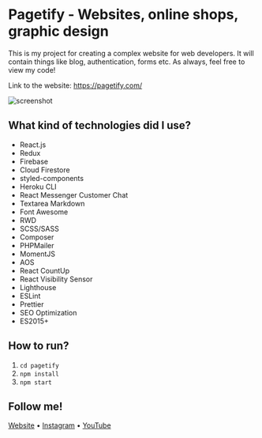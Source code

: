 # Pagetify - Websites, online shops, graphic design

This is my project for creating a complex website for web developers. It will contain things like blog, authentication, forms etc. As always, feel free to view my code!

Link to the website: https://pagetify.com/

<img alt="screenshot" src="https://i.imgur.com/7fRzjjl.jpg">

## What kind of technologies did I use?

- React.js
- Redux
- Firebase
- Cloud Firestore
- styled-components
- Heroku CLI
- React Messenger Customer Chat
- Textarea Markdown
- Font Awesome
- RWD
- SCSS/SASS
- Composer
- PHPMailer
- MomentJS
- AOS
- React CountUp
- React Visibility Sensor
- Lighthouse
- ESLint
- Prettier
- SEO Optimization
- ES2015+

## How to run?

1. `cd pagetify`
2. `npm install`
3. `npm start`

## Follow me!

[Website](https://www.bartzalewski.com) • [Instagram](https://www.instagram.com/bart.code) • [YouTube](https://www.youtube.com/channel/UCwkU0-_RJbS16X5pbcW-tPQ)
